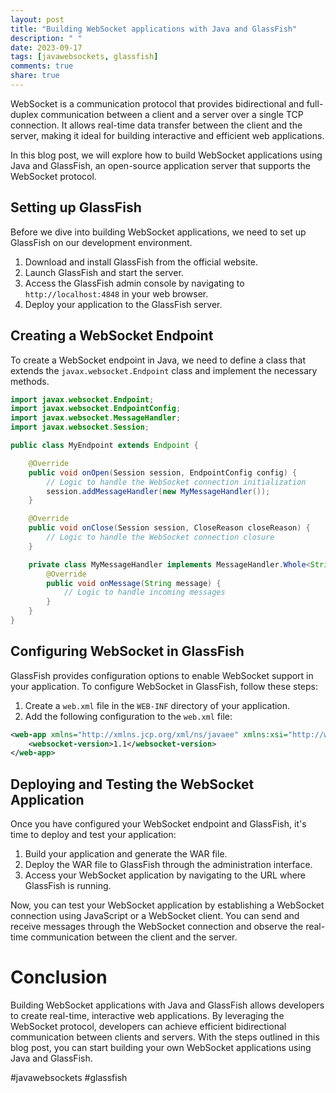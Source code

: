 ```yaml
---
layout: post
title: "Building WebSocket applications with Java and GlassFish"
description: " "
date: 2023-09-17
tags: [javawebsockets, glassfish]
comments: true
share: true
---
```


WebSocket is a communication protocol that provides bidirectional and full-duplex communication between a client and a server over a single TCP connection. It allows real-time data transfer between the client and the server, making it ideal for building interactive and efficient web applications.

In this blog post, we will explore how to build WebSocket applications using Java and GlassFish, an open-source application server that supports the WebSocket protocol.

## Setting up GlassFish

Before we dive into building WebSocket applications, we need to set up GlassFish on our development environment. 

1. Download and install GlassFish from the official website.
2. Launch GlassFish and start the server.
3. Access the GlassFish admin console by navigating to `http://localhost:4848` in your web browser.
4. Deploy your application to the GlassFish server.

## Creating a WebSocket Endpoint

To create a WebSocket endpoint in Java, we need to define a class that extends the `javax.websocket.Endpoint` class and implement the necessary methods.

```java
import javax.websocket.Endpoint;
import javax.websocket.EndpointConfig;
import javax.websocket.MessageHandler;
import javax.websocket.Session;

public class MyEndpoint extends Endpoint {

    @Override
    public void onOpen(Session session, EndpointConfig config) {
        // Logic to handle the WebSocket connection initialization
        session.addMessageHandler(new MyMessageHandler());
    }

    @Override
    public void onClose(Session session, CloseReason closeReason) {
        // Logic to handle the WebSocket connection closure
    }

    private class MyMessageHandler implements MessageHandler.Whole<String> {
        @Override
        public void onMessage(String message) {
            // Logic to handle incoming messages
        }
    }
}
```

## Configuring WebSocket in GlassFish

GlassFish provides configuration options to enable WebSocket support in your application. To configure WebSocket in GlassFish, follow these steps:

1. Create a `web.xml` file in the `WEB-INF` directory of your application.
2. Add the following configuration to the `web.xml` file:

```xml
<web-app xmlns="http://xmlns.jcp.org/xml/ns/javaee" xmlns:xsi="http://www.w3.org/2001/XMLSchema-instance" xsi:schemaLocation="http://xmlns.jcp.org/xml/ns/javaee http://xmlns.jcp.org/xml/ns/javaee/web-app_4_0.xsd" version="4.0">
    <websocket-version>1.1</websocket-version>
</web-app>
```

## Deploying and Testing the WebSocket Application

Once you have configured your WebSocket endpoint and GlassFish, it's time to deploy and test your application:

1. Build your application and generate the WAR file.
2. Deploy the WAR file to GlassFish through the administration interface.
3. Access your WebSocket application by navigating to the URL where GlassFish is running.

Now, you can test your WebSocket application by establishing a WebSocket connection using JavaScript or a WebSocket client. You can send and receive messages through the WebSocket connection and observe the real-time communication between the client and the server.

# Conclusion

Building WebSocket applications with Java and GlassFish allows developers to create real-time, interactive web applications. By leveraging the WebSocket protocol, developers can achieve efficient bidirectional communication between clients and servers. With the steps outlined in this blog post, you can start building your own WebSocket applications using Java and GlassFish.

#javawebsockets #glassfish